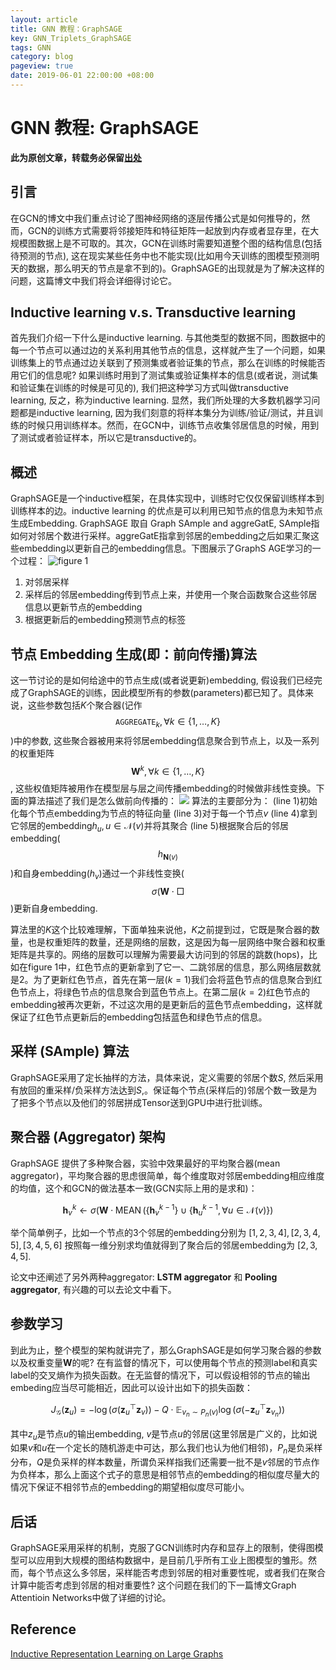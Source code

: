 ```yaml
---
layout: article
title: GNN 教程：GraphSAGE
key: GNN_Triplets_GraphSAGE
tags: GNN
category: blog
pageview: true
date: 2019-06-01 22:00:00 +08:00
---
```

# GNN 教程: GraphSAGE
****此为原创文章，转载务必保留[出处](https://archwalker.github.io)****

## 引言
在GCN的博文中我们重点讨论了图神经网络的逐层传播公式是如何推导的，然而，GCN的训练方式需要将邻接矩阵和特征矩阵一起放到内存或者显存里，在大规模图数据上是不可取的。其次，GCN在训练时需要知道整个图的结构信息(包括待预测的节点), 这在现实某些任务中也不能实现(比如用今天训练的图模型预测明天的数据，那么明天的节点是拿不到的)。GraphSAGE的出现就是为了解决这样的问题，这篇博文中我们将会详细得讨论它。

## Inductive learning v.s. Transductive learning
首先我们介绍一下什么是inductive learning. 
与其他类型的数据不同，图数据中的每一个节点可以通过边的关系利用其他节点的信息，这样就产生了一个问题，如果训练集上的节点通过边关联到了预测集或者验证集的节点，那么在训练的时候能否用它们的信息呢? 如果训练时用到了测试集或验证集样本的信息(或者说，测试集和验证集在训练的时候是可见的), 我们把这种学习方式叫做transductive learning, 反之，称为inductive learning. 显然，我们所处理的大多数机器学习问题都是inductive learning, 因为我们刻意的将样本集分为训练/验证/测试，并且训练的时候只用训练样本。然而，在GCN中，训练节点收集邻居信息的时候，用到了测试或者验证样本，所以它是transductive的。

## 概述
GraphSAGE是一个inductive框架，在具体实现中，训练时它仅仅保留训练样本到训练样本的边。inductive learning 的优点是可以利用已知节点的信息为未知节点生成Embedding. GraphSAGE 取自 Graph SAmple and aggreGatE, SAmple指如何对邻居个数进行采样。aggreGatE指拿到邻居的embedding之后如果汇聚这些embedding以更新自己的embedding信息。下图展示了GraphS AGE学习的一个过程：
![figure 1](https://i.imgur.com/ySjtZno.png)
1. 对邻居采样
2. 采样后的邻居embedding传到节点上来，并使用一个聚合函数聚合这些邻居信息以更新节点的embedding
3. 根据更新后的embedding预测节点的标签



## 节点 Embedding 生成(即：前向传播)算法
这一节讨论的是如何给途中的节点生成(或者说更新)embedding, 假设我们已经完成了GraphSAGE的训练，因此模型所有的参数(parameters)都已知了。具体来说，这些参数包括$K$个聚合器(记作$$\texttt{AGGREGATE}_k, \forall k \in\{1, \ldots, K\}$$)中的参数, 这些聚合器被用来将邻居embedding信息聚合到节点上，以及一系列的权重矩阵$$\mathbf{W}^{k}, \forall k \in\{1, \ldots, K\}$$, 这些权值矩阵被用作在模型层与层之间传播embedding的时候做非线性变换。下面的算法描述了我们是怎么做前向传播的：
![](https://i.imgur.com/pzkzrwX.png)
算法的主要部分为：
(line 1)初始化每个节点embedding为节点的特征向量
(line 3)对于每一个节点$v$
(line 4)拿到它邻居的embedding$h_u, u\in\mathcal{N}(v)$并将其聚合
(line 5)根据聚合后的邻居embedding($$h_{\mathbf{N}(v)}$$)和自身embedding($h_v$)通过一个非线性变换($$\sigma(\mathbf{W}\cdot\Box$$)更新自身embedding.

算法里的$K$这个比较难理解，下面单独来说他，$K$之前提到过，它既是聚合器的数量，也是权重矩阵的数量，还是网络的层数，这是因为每一层网络中聚合器和权重矩阵是共享的。网络的层数可以理解为需要最大访问到的邻居的跳数(hops)，比如在figure 1中，红色节点的更新拿到了它一、二跳邻居的信息，那么网络层数就是2。为了更新红色节点，首先在第一层($k=1$)我们会将蓝色节点的信息聚合到红色节点上，将绿色节点的信息聚合到蓝色节点上。在第二层($k=2$)红色节点的embedding被再次更新，不过这次用的是更新后的蓝色节点embedding，这样就保证了红色节点更新后的embedding包括蓝色和绿色节点的信息。

## 采样 (SAmple) 算法
GraphSAGE采用了定长抽样的方法，具体来说，定义需要的邻居个数$S$, 然后采用有放回的重采样/负采样方法达到$S$,。保证每个节点(采样后的)邻居个数一致是为了把多个节点以及他们的邻居拼成Tensor送到GPU中进行批训练。

## 聚合器 (Aggregator) 架构
GraphSAGE 提供了多种聚合器，实验中效果最好的平均聚合器(mean aggregator)，平均聚合器的思虑很简单，每个维度取对邻居embedding相应维度的均值，这个和GCN的做法基本一致(GCN实际上用的是求和)：

$$
\mathbf{h}_{v}^{k} \leftarrow \sigma\left(\mathbf{W} \cdot \operatorname{MEAN}\left(\left\{\mathbf{h}_{v}^{k-1}\right\} \cup\left\{\mathbf{h}_{u}^{k-1}, \forall u \in \mathcal{N}(v)\right\}\right)\right.
$$

举个简单例子，比如一个节点的3个邻居的embedding分别为 $[1, 2, 3, 4], [2, 3, 4, 5], [3, 4, 5, 6]$ 按照每一维分别求均值就得到了聚合后的邻居embedding为 $[2, 3, 4, 5]$.

论文中还阐述了另外两种aggregator: **LSTM aggregator** 和 **Pooling aggregator**, 有兴趣的可以去论文中看下。

## 参数学习
到此为止，整个模型的架构就讲完了，那么GraphSAGE是如何学习聚合器的参数以及权重变量$\textbf{W}$的呢? 在有监督的情况下，可以使用每个节点的预测label和真实label的交叉熵作为损失函数。在无监督的情况下，可以假设相邻的节点的输出embeding应当尽可能相近，因此可以设计出如下的损失函数：

$$
J_{\mathcal{G}}\left(\mathbf{z}_{u}\right)=-\log \left(\sigma\left(\mathbf{z}_{u}^{\top} \mathbf{z}_{v}\right)\right)-Q \cdot \mathbb{E}_{v_{n} \sim P_{n}(v)} \log \left(\sigma\left(-\mathbf{z}_{u}^{\top} \mathbf{z}_{v_{n}}\right)\right)
$$

其中$z_u$是节点$u$的输出embedding, $v$是节点$u$的邻居(这里邻居是广义的，比如说如果$v$和$u$在一个定长的随机游走中可达，那么我们也认为他们相邻)，$P_n$是负采样分布，$Q$是负采样的样本数量，所谓负采样指我们还需要一批不是$v$邻居的节点作为负样本，那么上面这个式子的意思是相邻节点的embedding的相似度尽量大的情况下保证不相邻节点的embedding的期望相似度尽可能小。

## 后话
GraphSAGE采用采样的机制，克服了GCN训练时内存和显存上的限制，使得图模型可以应用到大规模的图结构数据中，是目前几乎所有工业上图模型的雏形。然而，每个节点这么多邻居，采样能否考虑到邻居的相对重要性呢，或者我们在聚合计算中能否考虑到邻居的相对重要性? 这个问题在我们的下一篇博文Graph Attentioin Networks中做了详细的讨论。

## Reference
[Inductive Representation Learning on Large Graphs](http://arxiv.org/abs/1706.02216)